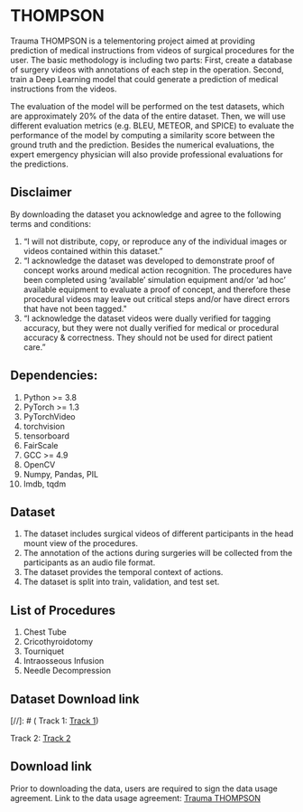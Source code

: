 # THOMPSON

Trauma THOMPSON is a telementoring project aimed at providing prediction of medical instructions from videos of surgical procedures for the user.
The basic methodology is including two parts: First, create a database of surgery videos with annotations of each step in the operation. Second, train a Deep Learning model that could generate a prediction of medical instructions from the videos.

The evaluation of the model will be performed on the test datasets, which are approximately 20% of the data of the entire dataset. Then, we will use different evaluation metrics (e.g. BLEU, METEOR, and SPICE) to evaluate the performance of the model by computing a similarity score between the ground truth and the prediction. Besides the numerical evaluations, the expert emergency physician will also provide professional evaluations for the predictions.
## Disclaimer
By downloading the dataset you acknowledge and agree to the following terms and conditions:
1. “I will not distribute, copy, or reproduce any of the individual images or videos contained within this dataset.”
2. “I acknowledge the dataset was developed to demonstrate proof of concept works around medical action recognition. The procedures have been completed using ‘available’ simulation equipment and/or ‘ad hoc’ available equipment to evaluate a proof of concept, and therefore these procedural videos may leave out critical steps and/or have direct errors that have not been tagged." 
3. “I acknowledge the dataset videos were dually verified for tagging accuracy, but they were not dually verified for medical or procedural accuracy & correctness. They should not be used for direct patient care.”

## Dependencies:
1. Python >= 3.8
2. PyTorch >= 1.3
3. PyTorchVideo
4. torchvision
5. tensorboard
6. FairScale
7. GCC >= 4.9
8. OpenCV
9. Numpy, Pandas, PIL
10. lmdb, tqdm


## Dataset
1. The dataset includes surgical videos of different participants in the head mount view of the procedures.
2. The annotation of the actions during surgeries will be collected from the participants as an audio file format.
3. The dataset provides the temporal context of actions.
4. The dataset is split into train, validation, and test set.

## List of Procedures
1. Chest Tube
2. Cricothyroidotomy
3. Tourniquet
4. Intraosseous Infusion
5. Needle Decompression
   
## Dataset Download link

[//]: # ( Track 1: [Track 1](https://drive.google.com/drive/folders/1kuJBq5IhAXpEFoYNuSqpZb-SVWGrEen8?usp=drive_link))

Track 2: [Track 2](https://purdue0-my.sharepoint.com/:u:/g/personal/jiang841_purdue_edu/EYy9L8cxfKxBgprW4J3StAEBK1HBTRmcUE16TvSdUuNMtg?e=cDuFrG)


## Download link
Prior to downloading the data, users are required to sign the data usage agreement.
Link to the data usage agreement: [Trauma THOMPSON](https://shorturl.at/afvMP)

